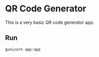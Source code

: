 # QR Code Generator
This is a very basic QR code generator app.

## Run
```bash
gunicorn app:app
```